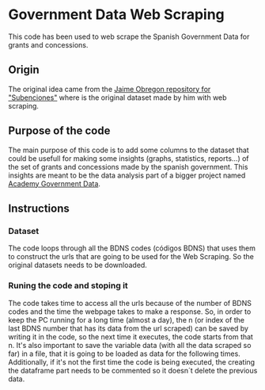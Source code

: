 # Government Data Web Scraping 

This code has been used to web scrape the Spanish Government Data for grants and concessions.

## Origin

The original idea came from the [Jaime Obregon repository for "Subenciones"](https://github.com/JaimeObregon/subvenciones) where is the original dataset made by him with web scraping. 

## Purpose of the code

The main purpose of this code is to add some columns to the dataset that could be usefull for making some insights (graphs, statistics, reports...) of the set of grants and concessions made by the spanish government. This insights are meant to be the data analysis part of a bigger project named [Academy Government Data](https://github.com/empathyco/academy-government-data).


## Instructions

### Dataset

The code loops through all the BDNS codes (códigos BDNS) that uses them to construct the urls that are going to be used for the Web Scraping. So the original datasets needs to be downloaded.

### Runing the code and stoping it

The code takes time to access all the urls because of the number of BDNS codes and the time the webpage takes to make a response. So, in order to keep the PC running for a long time (almost a day), the n (or index of the last BDNS number that has its data from the url scraped) can be saved by writing it in the code, so the next time it executes, the code starts from that n. It's also important to save the variable data (with all the data scraped so far) in a file, that it is going to be loaded as data for the following times. Additionally, if it's not the first time the code is being executed, the creating the dataframe part needs to be commented so it doesn´t delete the previous data.


